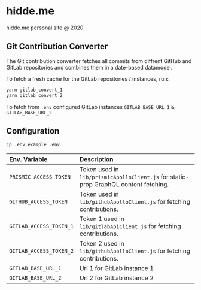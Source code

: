 # hidde.me
hidde.me personal site @ 2020



## Git Contribution Converter

The Git contribution converter fetches all commits from diffrent GitHub and GitLab repositories and combines them in a date-based datamodel.

To fetch a fresh cache for the GitLab repositories / instances, run:

```bash
yarn gitlab_convert_1
yarn gitlab_convert_2
```

To fetch from `.env` configured GitLab instances `GITLAB_BASE_URL_1` & `GITLAB_BASE_URL_2`

## Configuration

```bash
cp .env.example .env
```
| Env. Variable         | Description                                                                          |
| :-------------------- | :----------------------------------------------------------------------------------- |
| `PRISMIC_ACCESS_TOKEN`  | Token used in `lib/prismicApolloClient.js` for static-prop GraphQL content fetching. |
| `GITHUB_ACCESS_TOKEN`   | Token used in `lib/githubApolloClient.js` for fetching contributions.                |
| `GITLAB_ACCESS_TOKEN_1` | Token 1 used in `lib/gitlabApiClient.js` for fetching contributions.                 |
| `GITLAB_ACCESS_TOKEN_2` | Token 2 used in  `lib/githubApolloClient.js`  for fetching contributions.            |
| `GITLAB_BASE_URL_1`     | Url 1 for GitLab instance 1                                                          |
| `GITLAB_BASE_URL_2`     | Url 2 for GitLab instance 2                                                          |
